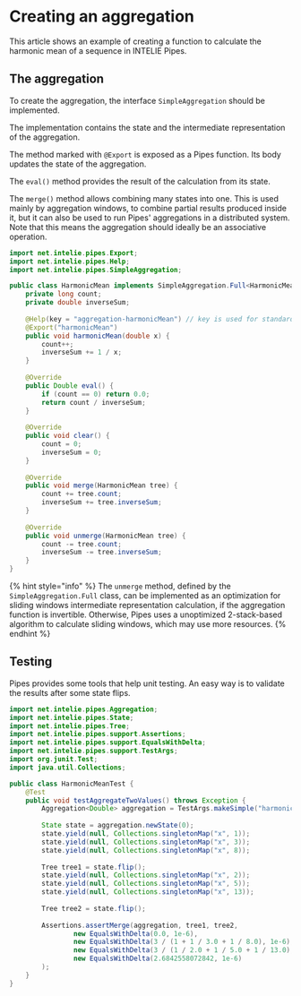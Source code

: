# Creating an aggregation

This article shows an example of creating a function to calculate the harmonic mean of a sequence in INTELIE Pipes.

## The aggregation

To create the aggregation, the interface `SimpleAggregation` should be implemented.

The implementation contains the state and the intermediate representation of the aggregation.

The method marked with `@Export` is exposed as a Pipes function. Its body updates the state of the aggregation.

The `eval()` method provides the result of the calculation from its state.

The `merge()` method allows combining many states into one. This is used mainly by aggregation windows, to combine partial results produced inside it, but it can also be used to run Pipes' aggregations in a distributed system. Note that this means the aggregation should ideally be an associative operation.&#x20;

```java
import net.intelie.pipes.Export;
import net.intelie.pipes.Help;
import net.intelie.pipes.SimpleAggregation;

public class HarmonicMean implements SimpleAggregation.Full<HarmonicMean, Double> {
    private long count;
    private double inverseSum;
    
    @Help(key = "aggregation-harmonicMean") // key is used for standard library functions
    @Export("harmonicMean")
    public void harmonicMean(double x) {
        count++;
        inverseSum += 1 / x;
    }
    
    @Override
    public Double eval() {
        if (count == 0) return 0.0;
        return count / inverseSum;
    }
    
    @Override
    public void clear() {
        count = 0;
        inverseSum = 0;
    }
    
    @Override
    public void merge(HarmonicMean tree) {
        count += tree.count;
        inverseSum += tree.inverseSum;
    }
    
    @Override
    public void unmerge(HarmonicMean tree) {
        count -= tree.count;
        inverseSum -= tree.inverseSum;
    }
}
```

{% hint style="info" %}
The `unmerge` method, defined by the `SimpleAggregation.Full` class, can be implemented as an optimization for sliding windows intermediate representation calculation, if the aggregation function is invertible. Otherwise, Pipes uses a unoptimized 2-stack-based algorithm to calculate sliding windows, which may use more resources.
{% endhint %}

## Testing

Pipes provides some tools that help unit testing. An easy way is to validate the results after some state flips.

```java
import net.intelie.pipes.Aggregation;
import net.intelie.pipes.State;
import net.intelie.pipes.Tree;
import net.intelie.pipes.support.Assertions;
import net.intelie.pipes.support.EqualsWithDelta;
import net.intelie.pipes.support.TestArgs;
import org.junit.Test;
import java.util.Collections;

public class HarmonicMeanTest {
    @Test
    public void testAggregateTwoValues() throws Exception {
        Aggregation<Double> aggregation = TestArgs.makeSimple("harmonicMean", HarmonicMean.class, "x#");
        
        State state = aggregation.newState(0);
        state.yield(null, Collections.singletonMap("x", 1));
        state.yield(null, Collections.singletonMap("x", 3));
        state.yield(null, Collections.singletonMap("x", 8));
        
        Tree tree1 = state.flip();
        state.yield(null, Collections.singletonMap("x", 2));
        state.yield(null, Collections.singletonMap("x", 5));
        state.yield(null, Collections.singletonMap("x", 13));
        
        Tree tree2 = state.flip();
        
        Assertions.assertMerge(aggregation, tree1, tree2,
                new EqualsWithDelta(0.0, 1e-6),
                new EqualsWithDelta(3 / (1 + 1 / 3.0 + 1 / 8.0), 1e-6),
                new EqualsWithDelta(3 / (1 / 2.0 + 1 / 5.0 + 1 / 13.0), 1e-6),
                new EqualsWithDelta(2.6842558072842, 1e-6)
        );
    }
}
```

